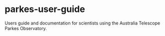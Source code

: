 # parkes-user-guide

Users guide and documentation for scientists using the Australia Telescope Parkes Observatory.

